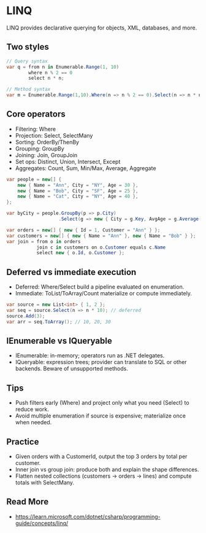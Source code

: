# LINQ

LINQ provides declarative querying for objects, XML, databases, and more.

## Two styles
```csharp
// Query syntax
var q = from n in Enumerable.Range(1, 10)
		where n % 2 == 0
		select n * n;

// Method syntax
var m = Enumerable.Range(1,10).Where(n => n % 2 == 0).Select(n => n * n);
```

## Core operators
- Filtering: Where
- Projection: Select, SelectMany
- Sorting: OrderBy/ThenBy
- Grouping: GroupBy
- Joining: Join, GroupJoin
- Set ops: Distinct, Union, Intersect, Except
- Aggregates: Count, Sum, Min/Max, Average, Aggregate

```csharp
var people = new[] {
	new { Name = "Ann", City = "NY", Age = 30 },
	new { Name = "Bob", City = "SF", Age = 25 },
	new { Name = "Cat", City = "NY", Age = 40 },
};

var byCity = people.GroupBy(p => p.City)
				   .Select(g => new { City = g.Key, AvgAge = g.Average(p => p.Age) });

var orders = new[] { new { Id = 1, Customer = "Ann" } };
var customers = new[] { new { Name = "Ann" }, new { Name = "Bob" } };
var join = from o in orders
		   join c in customers on o.Customer equals c.Name
		   select new { o.Id, o.Customer };
```

## Deferred vs immediate execution
- Deferred: Where/Select build a pipeline evaluated on enumeration.
- Immediate: ToList/ToArray/Count materialize or compute immediately.
```csharp
var source = new List<int> { 1, 2 };
var seq = source.Select(n => n * 10); // deferred
source.Add(3);
var arr = seq.ToArray(); // 10, 20, 30
```

## IEnumerable vs IQueryable
- IEnumerable: in-memory; operators run as .NET delegates.
- IQueryable: expression trees; provider can translate to SQL or other backends. Beware of unsupported methods.

## Tips
- Push filters early (Where) and project only what you need (Select) to reduce work.
- Avoid multiple enumeration if source is expensive; materialize once when needed.

## Practice
- Given orders with a CustomerId, output the top 3 orders by total per customer.
- Inner join vs group join: produce both and explain the shape differences.
- Flatten nested collections (customers -> orders -> lines) and compute totals with SelectMany.

## Read More
- https://learn.microsoft.com/dotnet/csharp/programming-guide/concepts/linq/
